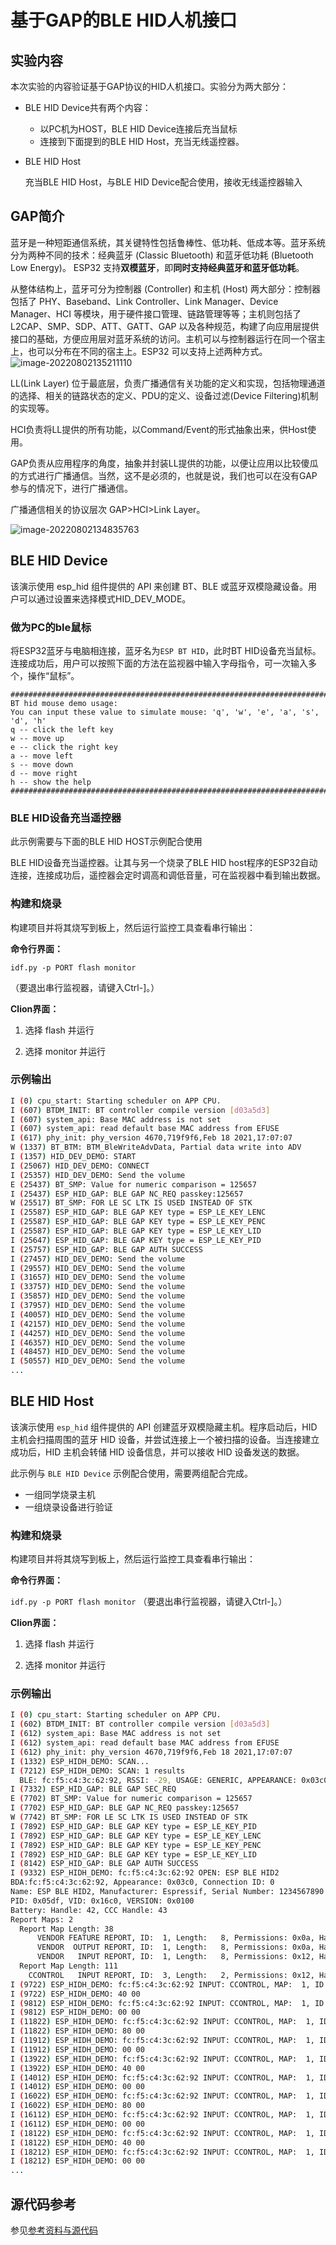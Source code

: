 # 基于GAP的BLE HID人机接口

## 实验内容

本次实验的内容验证基于GAP协议的HID人机接口。实验分为两大部分：

- BLE HID Device共有两个内容：

  - 以PC机为HOST，BLE HID Device连接后充当鼠标
  - 连接到下面提到的BLE HID Host，充当无线遥控器。

- BLE HID Host

  充当BLE HID Host，与BLE HID Device配合使用，接收无线遥控器输入

## GAP简介

蓝牙是⼀种短距通信系统，其关键特性包括鲁棒性、低功耗、低成本等。蓝牙系统分为两种不同的技术：经典蓝牙 (Classic Bluetooth) 和蓝牙低功耗 (Bluetooth Low Energy)。
ESP32 支持**双模蓝牙**，即**同时支持经典蓝牙和蓝牙低功耗**。

从整体结构上，蓝牙可分为控制器 (Controller) 和主机 (Host) 两⼤部分：控制器包括了 PHY、Baseband、Link Controller、Link Manager、Device Manager、HCI 等模块，用于硬件接⼝管理、链路管理等等；主机则包括了 L2CAP、SMP、SDP、ATT、GATT、GAP 以及各种规范，构建了向应用层提供接口的基础，方便应用层对蓝牙系统的访问。主机可以与控制器运行在同⼀个宿主上，也可以分布在不同的宿主上。ESP32 可以支持上述两种方式。
![image-20220802135211110](../IMG/image-20220802135211110.png)

LL(Link Layer) 位于最底层，负责广播通信有关功能的定义和实现，包括物理通道的选择、相关的链路状态的定义、PDU的定义、设备过滤(Device Filtering)机制的实现等。

HCI负责将LL提供的所有功能，以Command/Event的形式抽象出来，供Host使用。

GAP负责从应用程序的角度，抽象并封装LL提供的功能，以便让应用以比较傻瓜的方式进行广播通信。当然，这不是必须的，也就是说，我们也可以在没有GAP参与的情况下，进行广播通信。

广播通信相关的协议层次 GAP>HCI>Link Layer。

![image-20220802134835763](../IMG/image-20220802134835763.png)



## BLE HID Device

该演示使用 esp_hid 组件提供的 API 来创建 BT、BLE 或蓝牙双模隐藏设备。用户可以通过设置来选择模式HID_DEV_MODE。

### 做为PC的ble鼠标

将ESP32蓝牙与电脑相连接，蓝牙名为`ESP BT HID`，此时BT HID设备充当鼠标。连接成功后，用户可以按照下面的方法在监视器中输入字母指令，可一次输入多个，操作“鼠标”。

```shell
########################################################################
BT hid mouse demo usage:
You can input these value to simulate mouse: 'q', 'w', 'e', 'a', 's', 'd', 'h'
q -- click the left key
w -- move up
e -- click the right key
a -- move left
s -- move down
d -- move right
h -- show the help
########################################################################
```



### BLE HID设备充当遥控器

此示例需要与下面的BLE HID HOST示例配合使用

BLE HID设备充当遥控器。让其与另一个烧录了BLE HID host程序的ESP32自动连接，连接成功后，遥控器会定时调高和调低音量，可在监视器中看到输出数据。

### 构建和烧录

构建项目并将其烧写到板上，然后运行监控工具查看串行输出：

**命令行界面：**

`idf.py -p PORT flash monitor` 

（要退出串行监视器，请键入Ctrl-]。）

**Clion界面：**

1. 选择 flash 并运行

2. 选择 monitor 并运行


### 示例输出

```bash
I (0) cpu_start: Starting scheduler on APP CPU.
I (607) BTDM_INIT: BT controller compile version [d03a5d3]
I (607) system_api: Base MAC address is not set
I (607) system_api: read default base MAC address from EFUSE
I (617) phy_init: phy_version 4670,719f9f6,Feb 18 2021,17:07:07
W (1337) BT_BTM: BTM_BleWriteAdvData, Partial data write into ADV
I (1357) HID_DEV_DEMO: START
I (25067) HID_DEV_DEMO: CONNECT
I (25357) HID_DEV_DEMO: Send the volume
E (25437) BT_SMP: Value for numeric comparison = 125657
I (25437) ESP_HID_GAP: BLE GAP NC_REQ passkey:125657
W (25517) BT_SMP: FOR LE SC LTK IS USED INSTEAD OF STK
I (25587) ESP_HID_GAP: BLE GAP KEY type = ESP_LE_KEY_LENC
I (25587) ESP_HID_GAP: BLE GAP KEY type = ESP_LE_KEY_PENC
I (25587) ESP_HID_GAP: BLE GAP KEY type = ESP_LE_KEY_LID
I (25647) ESP_HID_GAP: BLE GAP KEY type = ESP_LE_KEY_PID
I (25757) ESP_HID_GAP: BLE GAP AUTH SUCCESS
I (27457) HID_DEV_DEMO: Send the volume
I (29557) HID_DEV_DEMO: Send the volume
I (31657) HID_DEV_DEMO: Send the volume
I (33757) HID_DEV_DEMO: Send the volume
I (35857) HID_DEV_DEMO: Send the volume
I (37957) HID_DEV_DEMO: Send the volume
I (40057) HID_DEV_DEMO: Send the volume
I (42157) HID_DEV_DEMO: Send the volume
I (44257) HID_DEV_DEMO: Send the volume
I (46357) HID_DEV_DEMO: Send the volume
I (48457) HID_DEV_DEMO: Send the volume
I (50557) HID_DEV_DEMO: Send the volume
...
```



## BLE HID Host

该演示使用 `esp_hid` 组件提供的 API 创建蓝牙双模隐藏主机。程序启动后，HID 主机会扫描周围的蓝牙 HID 设备，并尝试连接上一个被扫描的设备。当连接建立成功后，HID 主机会转储 HID 设备信息，并可以接收 HID 设备发送的数据。

此示例与 `BLE HID Device` 示例配合使用，需要两组配合完成。

- 一组同学烧录主机
- 一组烧录设备进行验证

### 构建和烧录

构建项目并将其烧写到板上，然后运行监控工具查看串行输出：

**命令行界面：**

`idf.py -p PORT flash monitor` （要退出串行监视器，请键入Ctrl-]。）

**Clion界面：**

1. 选择 flash 并运行

2. 选择 monitor 并运行


### 示例输出

```bash
I (0) cpu_start: Starting scheduler on APP CPU.
I (602) BTDM_INIT: BT controller compile version [d03a5d3]
I (612) system_api: Base MAC address is not set
I (612) system_api: read default base MAC address from EFUSE
I (612) phy_init: phy_version 4670,719f9f6,Feb 18 2021,17:07:07
I (1332) ESP_HIDH_DEMO: SCAN...
I (7212) ESP_HIDH_DEMO: SCAN: 1 results
  BLE: fc:f5:c4:3c:62:92, RSSI: -29, USAGE: GENERIC, APPEARANCE: 0x03c0, ADDR_TYPE: 'PUBLIC', NAME: ESP BLE HID2 
I (7332) ESP_HID_GAP: BLE GAP SEC_REQ
E (7702) BT_SMP: Value for numeric comparison = 125657
I (7702) ESP_HID_GAP: BLE GAP NC_REQ passkey:125657
W (7742) BT_SMP: FOR LE SC LTK IS USED INSTEAD OF STK
I (7892) ESP_HID_GAP: BLE GAP KEY type = ESP_LE_KEY_PID
I (7892) ESP_HID_GAP: BLE GAP KEY type = ESP_LE_KEY_LENC
I (7892) ESP_HID_GAP: BLE GAP KEY type = ESP_LE_KEY_PENC
I (7892) ESP_HID_GAP: BLE GAP KEY type = ESP_LE_KEY_LID
I (8142) ESP_HID_GAP: BLE GAP AUTH SUCCESS
I (9332) ESP_HIDH_DEMO: fc:f5:c4:3c:62:92 OPEN: ESP BLE HID2
BDA:fc:f5:c4:3c:62:92, Appearance: 0x03c0, Connection ID: 0
Name: ESP BLE HID2, Manufacturer: Espressif, Serial Number: 1234567890
PID: 0x05df, VID: 0x16c0, VERSION: 0x0100
Battery: Handle: 42, CCC Handle: 43
Report Maps: 2
  Report Map Length: 38
      VENDOR FEATURE REPORT, ID:  1, Length:   8, Permissions: 0x0a, Handle:  71, CCC Handle:   0
      VENDOR  OUTPUT REPORT, ID:  1, Length:   8, Permissions: 0x0a, Handle:  68, CCC Handle:   0
      VENDOR   INPUT REPORT, ID:  1, Length:   8, Permissions: 0x12, Handle:  64, CCC Handle:  65
  Report Map Length: 111
    CCONTROL   INPUT REPORT, ID:  3, Length:   2, Permissions: 0x12, Handle:  85, CCC Handle:  86
I (9722) ESP_HIDH_DEMO: fc:f5:c4:3c:62:92 INPUT: CCONTROL, MAP:  1, ID:   3, Len: 2, Data:
I (9722) ESP_HIDH_DEMO: 40 00 
I (9812) ESP_HIDH_DEMO: fc:f5:c4:3c:62:92 INPUT: CCONTROL, MAP:  1, ID:   3, Len: 2, Data:
I (9812) ESP_HIDH_DEMO: 00 00 
I (11822) ESP_HIDH_DEMO: fc:f5:c4:3c:62:92 INPUT: CCONTROL, MAP:  1, ID:   3, Len: 2, Data:
I (11822) ESP_HIDH_DEMO: 80 00 
I (11912) ESP_HIDH_DEMO: fc:f5:c4:3c:62:92 INPUT: CCONTROL, MAP:  1, ID:   3, Len: 2, Data:
I (11912) ESP_HIDH_DEMO: 00 00 
I (13922) ESP_HIDH_DEMO: fc:f5:c4:3c:62:92 INPUT: CCONTROL, MAP:  1, ID:   3, Len: 2, Data:
I (13922) ESP_HIDH_DEMO: 40 00 
I (14012) ESP_HIDH_DEMO: fc:f5:c4:3c:62:92 INPUT: CCONTROL, MAP:  1, ID:   3, Len: 2, Data:
I (14012) ESP_HIDH_DEMO: 00 00 
I (16022) ESP_HIDH_DEMO: fc:f5:c4:3c:62:92 INPUT: CCONTROL, MAP:  1, ID:   3, Len: 2, Data:
I (16022) ESP_HIDH_DEMO: 80 00 
I (16112) ESP_HIDH_DEMO: fc:f5:c4:3c:62:92 INPUT: CCONTROL, MAP:  1, ID:   3, Len: 2, Data:
I (16112) ESP_HIDH_DEMO: 00 00 
I (18122) ESP_HIDH_DEMO: fc:f5:c4:3c:62:92 INPUT: CCONTROL, MAP:  1, ID:   3, Len: 2, Data:
I (18122) ESP_HIDH_DEMO: 40 00 
I (18212) ESP_HIDH_DEMO: fc:f5:c4:3c:62:92 INPUT: CCONTROL, MAP:  1, ID:   3, Len: 2, Data:
I (18212) ESP_HIDH_DEMO: 00 00 
...
```



## 源代码参考

参见[参考资料与源代码](../../reference.rst)

